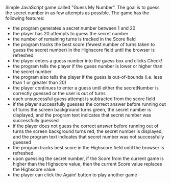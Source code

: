 Simple JavaScript game called "Guess My Number". The goal is to guess the secret number in as few attempts as possible. The game has the following features:

- the program generates a secret number between 1 and 20
- the player has 20 attempts to guess the secret number
- the number of remaining turns is tracked in the Score field
- the program tracks the best score (fewest number of turns taken to guess the secret number) in the Highscore field until the browser is refreshed
- the player enters a guess number into the guess box and clicks Check!
- the program tells the player if the guess number is lower or higher than the secret number
- the program also tells the player if the guess is out-of-bounds (i.e. less than 1 or greater than 20)
- the player continues to enter a guess until either the secretNumber is correctly guessed or the user is out of turns
- each unsuccessful guess attempt is subtracted from the score field
- if the player successfully guesses the correct answer before running out of turns the screen background turns green, the secret number is displayed, and the program text indicates that secret number was successfully guessed
- if the player does not guess the correct answer before running out of turns the screen background turns red, the secret number is displayed, and the program text indicates that secret number was not successfully guessed
- the program tracks best score in the Highscore field until the browser is refreshed
- upon guessing the secret number, if the Score from the current game is higher than the Highscore value, then the current Score value replaces the Highscore value
- the player can click the Again! button to play another game
